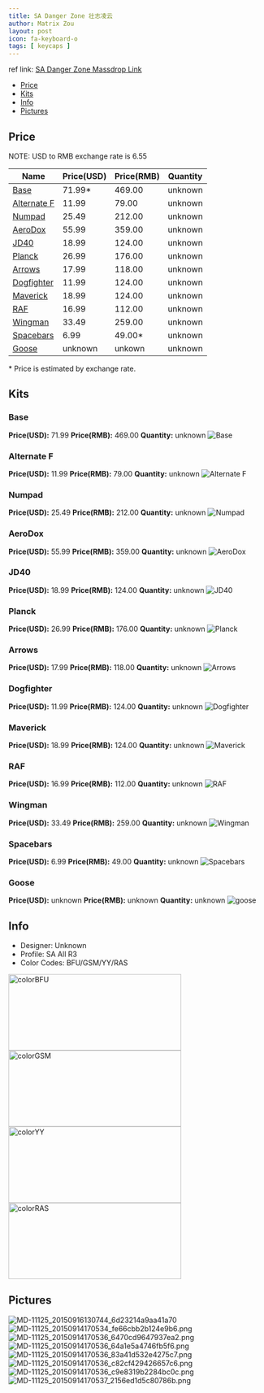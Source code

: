 ```yaml
---
title: SA Danger Zone 壮志凌云
author: Matrix Zou
layout: post
icon: fa-keyboard-o
tags: [ keycaps ]
---
```


ref link: [SA Danger Zone Massdrop Link](https://www.massdrop.com/buy/danger-zone-sa-keycap-set)

* [Price](#price)
* [Kits](#kits)
* [Info](#info)
* [Pictures](#pictures)

## Price

NOTE: USD to RMB exchange rate is 6.55

| Name          | Price(USD)    | Price(RMB)  | Quantity |
| ------------- | ------------- | ----------- | -------- |
|[Base](#base)|71.99*|469.00|unknown|
|[Alternate F](#alternate-f)|11.99|79.00|unknown|
|[Numpad](#numpad)|25.49|212.00|unknown|
|[AeroDox](#aerodox)|55.99|359.00|unknown|
|[JD40](#jd40)|18.99|124.00|unknown|
|[Planck](#planck)|26.99|176.00|unknown|
|[Arrows](#arrows)|17.99|118.00|unknown|
|[Dogfighter](#dogfighter)|11.99|124.00|unknown|
|[Maverick](#maverick)|18.99|124.00|unknown|
|[RAF](#raf)|16.99|112.00|unknown|
|[Wingman](#wingman)|33.49|259.00|unknown|
|[Spacebars](#spacebars)|6.99|49.00*|unknown|
|[Goose](#goose)|unknown|unkown|unknown|

\* Price is estimated by exchange rate. 

## Kits
### Base
**Price(USD):** 71.99	**Price(RMB):** 469.00	**Quantity:** unknown
<img src="{{ 'assets/images/dangerzone/kits_pics/base.png' | relative_url }}" alt="Base" class="image featured">

### Alternate F
**Price(USD):** 11.99	**Price(RMB):** 79.00	**Quantity:** unknown
<img src="{{ 'assets/images/dangerzone/kits_pics/alternatef.png' | relative_url }}" alt="Alternate F" class="image featured">

### Numpad
**Price(USD):** 25.49	**Price(RMB):** 212.00	**Quantity:** unknown
<img src="{{ 'assets/images/dangerzone/kits_pics/numpad.png' | relative_url }}" alt="Numpad" class="image featured">

### AeroDox
**Price(USD):** 55.99	**Price(RMB):** 359.00	**Quantity:** unknown
<img src="{{ 'assets/images/dangerzone/kits_pics/aerodox.png' | relative_url }}" alt="AeroDox" class="image featured">

### JD40
**Price(USD):** 18.99	**Price(RMB):** 124.00	**Quantity:** unknown
<img src="{{ 'assets/images/dangerzone/kits_pics/jd40.png' | relative_url }}" alt="JD40" class="image featured">

### Planck
**Price(USD):** 26.99	**Price(RMB):** 176.00	**Quantity:** unknown
<img src="{{ 'assets/images/dangerzone/kits_pics/planck.png' | relative_url }}" alt="Planck" class="image featured">

### Arrows
**Price(USD):** 17.99	**Price(RMB):** 118.00	**Quantity:** unknown
<img src="{{ 'assets/images/dangerzone/kits_pics/arrows.png' | relative_url }}" alt="Arrows" class="image featured">

### Dogfighter
**Price(USD):** 11.99	**Price(RMB):** 124.00	**Quantity:** unknown
<img src="{{ 'assets/images/dangerzone/kits_pics/dogfighter.png' | relative_url }}" alt="Dogfighter" class="image featured">

### Maverick
**Price(USD):** 18.99	**Price(RMB):** 124.00	**Quantity:** unknown
<img src="{{ 'assets/images/dangerzone/kits_pics/maverick.png' | relative_url }}" alt="Maverick" class="image featured">

### RAF
**Price(USD):** 16.99	**Price(RMB):** 112.00	**Quantity:** unknown
<img src="{{ 'assets/images/dangerzone/kits_pics/raf.png' | relative_url }}" alt="RAF" class="image featured">

### Wingman
**Price(USD):** 33.49	**Price(RMB):** 259.00	**Quantity:** unknown
<img src="{{ 'assets/images/dangerzone/kits_pics/wingman.png' | relative_url }}" alt="Wingman" class="image featured">

### Spacebars
**Price(USD):** 6.99	**Price(RMB):** 49.00	**Quantity:** unknown
<img src="{{ 'assets/images/dangerzone/kits_pics/spacebars.png' | relative_url }}" alt="Spacebars" class="image featured">

### Goose
**Price(USD):** unknown	**Price(RMB):** unknown	**Quantity:** unknown
<img src="{{ 'assets/images/dangerzone/kits_pics/goose.png' | relative_url }}" alt="goose" class="image featured">

## Info
* Designer: Unknown
* Profile: SA All R3
* Color Codes: BFU/GSM/YY/RAS  
<img src="{{ 'assets/images/SP_ColorCodes/abs/SP_Abs_ColorCodes_BFU.png' | relative_url }}" alt="colorBFU" height="150" width="340">
<img src="{{ 'assets/images/SP_ColorCodes/abs/SP_Abs_ColorCodes_GSM.png' | relative_url }}" alt="colorGSM" height="150" width="340">
<img src="{{ 'assets/images/SP_ColorCodes/abs/SP_Abs_ColorCodes_YY.png' | relative_url }}" alt="colorYY" height="150" width="340">
<img src="{{ 'assets/images/SP_ColorCodes/abs/SP_Abs_ColorCodes_RAS.png' | relative_url }}" alt="colorRAS" height="150" width="340">

## Pictures
<img src="{{ 'assets/images/dangerzone/rendering_pics/MD-11125_20150916130744_6d23214a9aa41a70.jpg' | relative_url }}" alt="MD-11125_20150916130744_6d23214a9aa41a70" class="image featured">
<img src="{{ 'assets/images/dangerzone/rendering_pics/MD-11125_20150914170534_fe66cbb2b124e9b6.png' | relative_url }}" alt="MD-11125_20150914170534_fe66cbb2b124e9b6.png" class="image featured">
<img src="{{ 'assets/images/dangerzone/rendering_pics/MD-11125_20150914170536_6470cd9647937ea2.png' | relative_url }}" alt="MD-11125_20150914170536_6470cd9647937ea2.png" class="image featured">
<img src="{{ 'assets/images/dangerzone/rendering_pics/MD-11125_20150914170536_64a1e5a4746fb5f6.png' | relative_url }}" alt="MD-11125_20150914170536_64a1e5a4746fb5f6.png" class="image featured">
<img src="{{ 'assets/images/dangerzone/rendering_pics/MD-11125_20150914170536_83a41d532e4275c7.png' | relative_url }}" alt="MD-11125_20150914170536_83a41d532e4275c7.png" class="image featured">
<img src="{{ 'assets/images/dangerzone/rendering_pics/MD-11125_20150914170536_c82cf429426657c6.png' | relative_url }}" alt="MD-11125_20150914170536_c82cf429426657c6.png" class="image featured">
<img src="{{ 'assets/images/dangerzone/rendering_pics/MD-11125_20150914170536_c9e8319b2284bc0c.png' | relative_url }}" alt="MD-11125_20150914170536_c9e8319b2284bc0c.png" class="image featured">
<img src="{{ 'assets/images/dangerzone/rendering_pics/MD-11125_20150914170537_2156ed1d5c80786b.png' | relative_url }}" alt="MD-11125_20150914170537_2156ed1d5c80786b.png" class="image featured">
